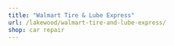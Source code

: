 ```yaml
---
title: "Walmart Tire & Lube Express"
url: /lakewood/walmart-tire-and-lube-express/
shop: car repair
---
```


